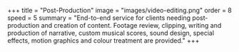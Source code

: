 +++
title = "Post-Production"
image = "images/video-editing.png"
order = 8
speed = 5
summary = "End-to-end service for clients needing post-production and creation of content. Footage review, clipping, writing and production of narrative, custom musical scores, sound design, special effects, motion graphics and colour treatment are provided."
+++
